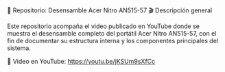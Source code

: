 🧰 Repositorio: Desensamble Acer Nitro AN515-57
🎬 Descripción general

Este repositorio acompaña el video publicado en YouTube donde se muestra el desensamble completo del portátil Acer Nitro AN515-57, con el fin de documentar su estructura interna y los componentes principales del sistema.

🔗 Video en YouTube: https://youtu.be/jKSUm9sXfCc
